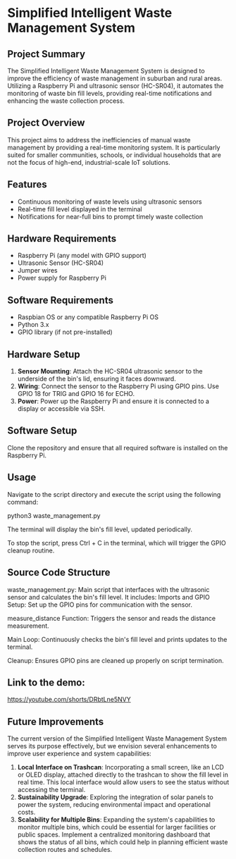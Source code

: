 # Simplified Intelligent Waste Management System
## Project Summary
The Simplified Intelligent Waste Management System is designed to improve the efficiency of waste management in suburban and rural areas. Utilizing a Raspberry Pi and ultrasonic sensor (HC-SR04), it automates the monitoring of waste bin fill levels, providing real-time notifications and enhancing the waste collection process.

## Project Overview
This project aims to address the inefficiencies of manual waste management by providing a real-time monitoring system. It is particularly suited for smaller communities, schools, or individual households that are not the focus of high-end, industrial-scale IoT solutions.

## Features
- Continuous monitoring of waste levels using ultrasonic sensors
- Real-time fill level displayed in the terminal
- Notifications for near-full bins to prompt timely waste collection

## Hardware Requirements
- Raspberry Pi (any model with GPIO support)
- Ultrasonic Sensor (HC-SR04)
- Jumper wires
- Power supply for Raspberry Pi

## Software Requirements
- Raspbian OS or any compatible Raspberry Pi OS
- Python 3.x
- GPIO library (if not pre-installed)

## Hardware Setup
1. **Sensor Mounting**: Attach the HC-SR04 ultrasonic sensor to the underside of the bin's lid, ensuring it faces downward.
2. **Wiring**: Connect the sensor to the Raspberry Pi using GPIO pins. Use GPIO 18 for TRIG and GPIO 16 for ECHO.
3. **Power**: Power up the Raspberry Pi and ensure it is connected to a display or accessible via SSH.

## Software Setup
Clone the repository and ensure that all required software is installed on the Raspberry Pi.

## Usage
Navigate to the script directory and execute the script using the following command:

python3 waste_management.py

The terminal will display the bin's fill level, updated periodically.

To stop the script, press Ctrl + C in the terminal, which will trigger the GPIO cleanup routine.

## Source Code Structure
waste_management.py: Main script that interfaces with the ultrasonic sensor and calculates the bin's fill level. 
It includes:
Imports and GPIO Setup: Set up the GPIO pins for communication with the sensor.

measure_distance Function: Triggers the sensor and reads the distance measurement.

Main Loop: Continuously checks the bin's fill level and prints updates to the terminal.

Cleanup: Ensures GPIO pins are cleaned up properly on script termination.

## Link to the demo:
https://youtube.com/shorts/DRbtLne5NVY

## Future Improvements
The current version of the Simplified Intelligent Waste Management System serves its purpose effectively, but we envision several enhancements to improve user experience and system capabilities:
1. **Local Interface on Trashcan**: Incorporating a small screen, like an LCD or OLED display, attached directly to the trashcan to show the fill level in real time. This local interface would allow users to see the status without accessing the terminal.
2. **Sustainability Upgrade**: Exploring the integration of solar panels to power the system, reducing environmental impact and operational costs.
3. **Scalability for Multiple Bins**: Expanding the system's capabilities to monitor multiple bins, which could be essential for larger facilities or public spaces.
     Implement a centralized monitoring dashboard that shows the status of all bins, which could help in planning efficient waste collection routes and schedules.
